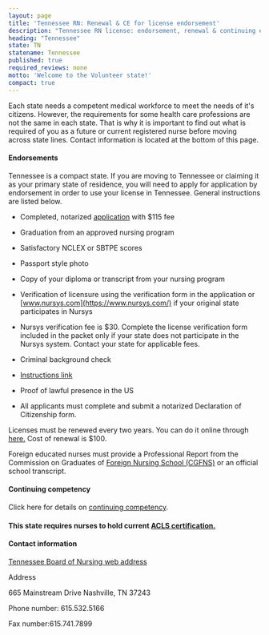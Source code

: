 ```yaml
---
layout: page
title: 'Tennessee RN: Renewal & CE for license endorsement'
description: "Tennessee RN license: endorsement, renewal & continuing education basics. Comply & advance your nursing career in the state."
heading: "Tennessee"
state: TN
statename: Tennessee
published: true
required_reviews: none
motto: 'Welcome to the Volunteer state!'
compact: true
---
```


Each state needs a competent medical workforce to meet the needs of it's citizens. However, the requirements for some health care professions are not the same in each state. That is why it is important to find out what is required of you as a future or current registered nurse before moving across state lines. Contact information is located at the bottom of this page.

#### Endorsements

Tennessee is a compact state. If you are moving to Tennessee or claiming it as your primary state of residence, you will need to apply for application by endorsement in order to use your license in Tennessee. General instructions are listed below.

*   Completed, notarized [application](https://www.tn.gov/health/health-program-areas/health-professional-boards/nursing-board/nursing-board/applications.html) with $115 fee
    
*   Graduation from an approved nursing program
    
*   Satisfactory NCLEX or SBTPE scores
    
*   Passport style photo
    
*   Copy of your diploma or transcript from your nursing program
    
*   Verification of licensure using the verification form in the application or [www.nursys.com](https://www.nursys.com/) if your original state participates in Nursys
    
*   Nursys verification fee is $30. Complete the license verification form included in the packet only if your state does not participate in the Nursys system. Contact your state for applicable fees.
    
*   Criminal background check
    
*   [Instructions link](https://www.tn.gov/health/health-professionals/criminal-background-check.html)
    
*   Proof of lawful presence in the US
    
*   All applicants must complete and submit a notarized Declaration of Citizenship form.
    

Licenses must be renewed every two years. You can do it online through [here.](https://www.tn.gov/health/health-program-areas/health-professional-boards/nursing-board.html) Cost of renewal is $100.

Foreign educated nurses must provide a Professional Report from the Commission on Graduates of [Foreign Nursing School (CGFNS)](https://www.cgfns.org/) or an official school transcript.

#### Continuing competency

Click here for details on [continuing competency](https://www.tn.gov/health/health-program-areas/health-professional-boards/nursing-board/nursing-board/continuing-education.html).

#### This state requires nurses to hold current [ACLS certification.](https://www.acls.net/tennessee-acls-pals-bls)

#### Contact information

[Tennessee Board of Nursing web address](https://www.tn.gov/health/health-program-areas/health-professional-boards/nursing-board/nursing-board/about.html)

Address

665 Mainstream Drive
Nashville, TN 37243

Phone number: 615.532.5166

Fax number:615.741.7899
